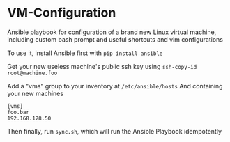 # VM-Configuration
Ansible playbook for configuration of a brand new Linux virtual machine, including custom bash prompt and useful shortcuts and vim configurations

To use it, install Ansible first with
```pip install ansible```

Get your new useless machine's public ssh key using
```ssh-copy-id root@machine.foo```

Add a "vms" group to your inventory at
```/etc/ansible/hosts```
And containing your new machines

```
[vms]
foo.bar
192.168.128.50
```

Then finally, run ```sync.sh```, which will run the Ansible Playbook idempotently
